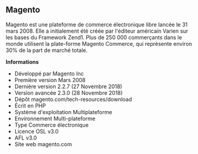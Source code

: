 ## Magento

Magento est une plateforme de commerce électronique libre lancée le 31 mars 2008. Elle a initialement été créée par l'éditeur américain Varien sur les bases du Framework Zend1. Plus de 250 000 commerçants dans le monde utilisent la plate-forme Magento Commerce, qui représente environ 30% de la part de marché totale.

**Informations**
 - Développé par	Magento Inc
 - Première version	Mars 2008
 - Dernière version	2.2.7 (27 Novembre 2018)
 - Version avancée	2.3.0 (28 Novembre 2018)
 - Dépôt	magento.com/tech-resources/download
 - Écrit en	PHP
 - Système d'exploitation	Multiplateforme
 - Environnement	Multi-plateforme
 - Type	Commerce électronique
 - Licence	OSL v3.0
 - AFL v3.0
 - Site web	magento.com
